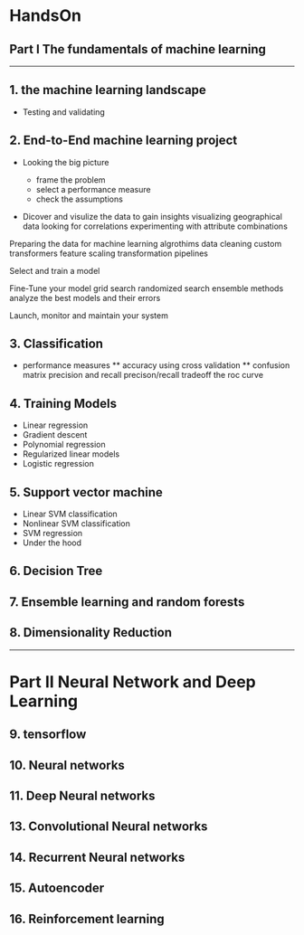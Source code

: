 # HandsOn

## Part I The fundamentals of machine learning
----
## 1. the machine learning landscape
   * Testing and validating

## 2. End-to-End machine learning project
   * Looking the big picture
      * frame the problem
      * select a performance measure
      * check the assumptions
   
   * Dicover and visulize the data to gain insights
     visualizing geographical data
     looking for correlations
     experimenting with attribute combinations
     
   Preparing the data for machine learning algrothims
     data cleaning
     custom transformers
     feature scaling
     transformation pipelines
   
   Select and train a model
   
   Fine-Tune your model
      grid search
      randomized search
      ensemble methods
      analyze the best models and their errors
 
 Launch, monitor and maintain your system
     

## 3. Classification
   * performance measures
      ** accuracy using cross validation
      ** confusion matrix
     precision and recall
     precison/recall tradeoff
     the roc curve
     
## 4. Training Models 
   * Linear regression
   * Gradient descent
   * Polynomial regression
   * Regularized linear models
   * Logistic regression
 
## 5. Support vector machine
   * Linear SVM classification
   * Nonlinear SVM classification
   * SVM regression
   * Under the hood
   
## 6. Decision Tree
   
## 7. Ensemble learning and random forests

## 8. Dimensionality Reduction

----
# Part II Neural Network and Deep Learning
## 9. tensorflow
## 10. Neural networks
## 11. Deep Neural networks
## 13. Convolutional Neural networks
## 14. Recurrent Neural networks
## 15. Autoencoder
## 16. Reinforcement learning

